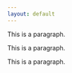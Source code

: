 ```yaml
---
layout: default
---
```


<html>
<body>

<p>This is a paragraph.</p>
<p>This is a paragraph.</p>
<p>This is a paragraph.</p>

</body>
</html>
